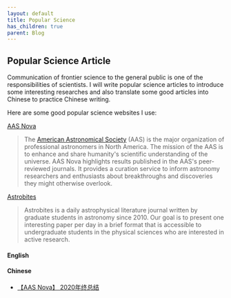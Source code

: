 ```yaml
---
layout: default
title: Popular Science
has_children: true
parent: Blog
---
```


## Popular Science Article

Communication of frontier science to the general public is one of the responsibilities of scientists. I will write popular science articles to introduce some interesting researches and also translate some good articles into Chinese to practice Chinese writing. 

Here are some good popular science websites I use:

[AAS Nova](https://aasnova.org)

> The [American Astronomical Society](http://aas.org/) (AAS) is the major organization of professional astronomers in North America. The mission of the AAS is to enhance and share humanity's scientific understanding of the universe. AAS Nova highlights results published in the AAS's peer-reviewed journals. It provides a curation service to inform astronomy researchers and enthusiasts about breakthroughs and discoveries they might otherwise overlook.


[Astrobites](https://www.eso.org/public/news/)

> Astrobites is a daily astrophysical literature journal written by graduate students in astronomy since 2010. Our goal is to present one interesting paper per day in a brief format that is accessible to undergraduate students in the physical sciences who are interested in active research.


#### English

#### Chinese 
* [【AAS Nova】 2020年终总结](./20200107.html)
